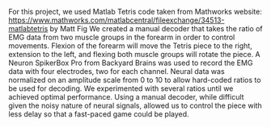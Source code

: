 For this project, we used Matlab Tetris code taken from Mathworks website: https://www.mathworks.com/matlabcentral/fileexchange/34513-matlabtetris by Matt Fig
We created a manual decoder that takes the ratio of EMG data from two muscle groups in the forearm in order to control movements. Flexion of the forearm will move the Tetris piece to the right, extension to the left, and flexing both muscle groups will rotate the piece. A Neuron SpikerBox Pro from Backyard Brains was used to record the EMG data with four electrodes, two for each channel. Neural data was normalized on an amplitude scale from 0 to 10 to allow hard-coded ratios to be used for decoding. We experimented with several ratios until we achieved optimal performance. Using a manual decoder, while difficult given the noisy nature of neural signals, allowed us to control the piece with less delay so that a fast-paced game could be played. 
